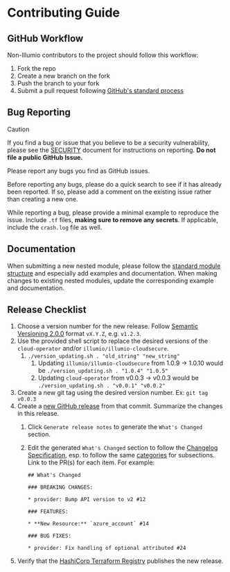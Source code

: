 # Contributing Guide

## GitHub Workflow

Non-Illumio contributors to the project should follow this workflow:

1. Fork the repo
2. Create a new branch on the fork
3. Push the branch to your fork
4. Submit a pull request following [GitHub's standard process](https://docs.github.com/en/pull-requests/collaborating-with-pull-requests/proposing-changes-to-your-work-with-pull-requests/about-pull-requests)

## Bug Reporting

> [!CAUTION]
> If you find a bug or issue that you believe to be a security vulnerability, please see the [SECURITY](SECURITY.md) document for instructions on reporting. **Do not file a public GitHub Issue.**

Please report any bugs you find as GitHub issues.

Before reporting any bugs, please do a quick search to see if it has already been reported. If so, please add a comment on the existing issue rather than creating a new one.

While reporting a bug, please provide a minimal example to reproduce the issue. Include `.tf` files, **making sure to remove any secrets**. If applicable, include the `crash.log` file as well.

## Documentation

When submitting a new nested module, please follow the [standard module structure](https://developer.hashicorp.com/terraform/language/modules/develop/structure) and especially add examples and documentation. When making changes to existing nested modules, update the corresponding example and documentation.

## Release Checklist

1. Choose a version number for the new release. Follow [Semantic Versioning 2.0.0](https://semver.org/spec/v2.0.0.html) format `vX.Y.Z`, e.g. `v1.2.3`.
2. Use the provided shell script to replace the desired versions of the `cloud-operator` and/or `illumio/illumio-cloudsecure`.
   1. `./version_updating.sh . "old_string" "new_string"`
      1. Updating `illumio/illumio-cloudsecure` from 1.0.9 -> 1.0.10 would be `./version_updating.sh . "1.0.4" "1.0.5"`
      2. Updating `cloud-operator` from v0.0.3 -> v0.0.3 would be `./version_updating.sh . "v0.0.1" "v0.0.2"`
3. Create a new git tag using the desired version number. Ex: `git tag v0.0.3`
4. Create a [new GitHub release](https://github.com/illumio/terraform-illumio-cloudsecure) from that commit. Summarize the changes in this release.
   1.  Click `Generate release notes` to generate the `What's Changed` section.
   2. Edit the generated `What's Changed` section to follow the [Changelog Specification](https://developer.hashicorp.com/terraform/plugin/best-practices/versioning#changelog-specification), esp. to follow the same [categories](https://developer.hashicorp.com/terraform/plugin/best-practices/versioning#categorization) for subsections. Link to the PR(s) for each item. For example:

      ```
      ## What's Changed

      ### BREAKING CHANGES:

      * provider: Bump API version to v2 #12

      ### FEATURES:

      * **New Resource:** `azure_account` #14

      ### BUG FIXES:

      * provider: Fix handling of optional attributed #24
      ```
5. Verify that the [HashiCorp Terraform Registry](___) publishes the new release.

